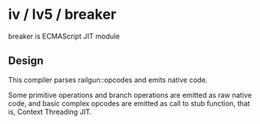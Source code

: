 # iv / lv5 / breaker

breaker is ECMAScript JIT module

## Design

This compiler parses railgun::opcodes and emits native code.

Some primitive operations and branch operations are emitted as raw native code,
and basic complex opcodes are emitted as call to stub function,
that is, Context Threading JIT.
